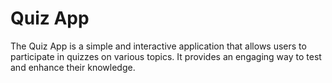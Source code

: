 # Quiz App

The Quiz App is a simple and interactive application that allows users to participate in quizzes on various topics. It provides an engaging way to test and enhance their knowledge.
